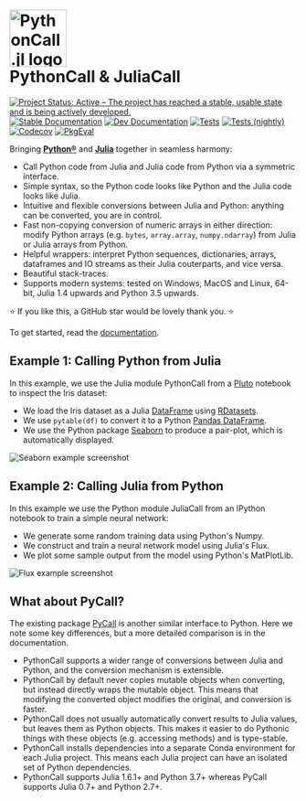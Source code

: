 <h1><img src="https://raw.githubusercontent.com/cjdoris/PythonCall.jl/main/docs/src/assets/logo.png" alt="PythonCall.jl logo" style="width: 100px;"><br>PythonCall &amp;&nbsp;JuliaCall</h1>

[![Project Status: Active – The project has reached a stable, usable state and is being actively developed.](https://www.repostatus.org/badges/latest/active.svg)](https://www.repostatus.org/#active)
[![Stable Documentation](https://img.shields.io/badge/docs-stable-blue.svg)](https://cjdoris.github.io/PythonCall.jl/stable)
[![Dev Documentation](https://img.shields.io/badge/docs-dev-blue.svg)](https://cjdoris.github.io/PythonCall.jl/dev)
[![Tests](https://github.com/cjdoris/PythonCall.jl/actions/workflows/tests.yml/badge.svg)](https://github.com/cjdoris/PythonCall.jl/actions/workflows/tests.yml)
[![Tests (nightly)](https://github.com/cjdoris/PythonCall.jl/actions/workflows/tests-nightly.yml/badge.svg)](https://github.com/cjdoris/PythonCall.jl/actions/workflows/tests-nightly.yml)
[![Codecov](https://codecov.io/gh/cjdoris/PythonCall.jl/branch/main/graph/badge.svg?token=A813UUIHGS)](https://codecov.io/gh/cjdoris/PythonCall.jl)
[![PkgEval](https://juliaci.github.io/NanosoldierReports/pkgeval_badges/P/PythonCall.svg)](https://juliaci.github.io/NanosoldierReports/pkgeval_badges/P/PythonCall.html)

Bringing [**Python®**](https://www.python.org/) and [**Julia**](https://julialang.org/) together in seamless harmony:
- Call Python code from Julia and Julia code from Python via a symmetric interface.
- Simple syntax, so the Python code looks like Python and the Julia code looks like Julia.
- Intuitive and flexible conversions between Julia and Python: anything can be converted, you are in control.
- Fast non-copying conversion of numeric arrays in either direction: modify Python arrays (e.g. `bytes`, `array.array`, `numpy.ndarray`) from Julia or Julia arrays from Python.
- Helpful wrappers: interpret Python sequences, dictionaries, arrays, dataframes and IO streams as their Julia couterparts, and vice versa.
- Beautiful stack-traces.
- Supports modern systems: tested on Windows, MacOS and Linux, 64-bit, Julia 1.4 upwards and Python 3.5 upwards.

⭐ If you like this, a GitHub star would be lovely thank you. ⭐

To get started, read the [documentation](https://cjdoris.github.io/PythonCall.jl/stable).

## Example 1: Calling Python from Julia

In this example, we use the Julia module PythonCall from a [Pluto](https://github.com/fonsp/Pluto.jl) notebook to inspect the Iris dataset:
- We load the Iris dataset as a Julia [DataFrame](https://dataframes.juliadata.org/stable/) using [RDatasets](https://github.com/JuliaStats/RDatasets.jl).
- We use `pytable(df)` to convert it to a Python [Pandas DataFrame](https://pandas.pydata.org/).
- We use the Python package [Seaborn](https://seaborn.pydata.org/) to produce a pair-plot, which is automatically displayed.

![Seaborn example screenshot](https://raw.githubusercontent.com/cjdoris/PythonCall.jl/main/examples/seaborn.png)

## Example 2: Calling Julia from Python

In this example we use the Python module JuliaCall from an IPython notebook to train a simple neural network:
- We generate some random training data using Python's Numpy.
- We construct and train a neural network model using Julia's Flux.
- We plot some sample output from the model using Python's MatPlotLib.

![Flux example screenshot](https://raw.githubusercontent.com/cjdoris/PythonCall.jl/main/examples/flux.png)

## What about PyCall?

The existing package [PyCall](https://github.com/JuliaPy/PyCall.jl) is another similar interface to Python. Here we note some key differences, but a more detailed comparison is in the documentation.
- PythonCall supports a wider range of conversions between Julia and Python, and the conversion mechanism is extensible.
- PythonCall by default never copies mutable objects when converting, but instead directly wraps the mutable object. This means that modifying the converted object modifies the original, and conversion is faster.
- PythonCall does not usually automatically convert results to Julia values, but leaves them as Python objects. This makes it easier to do Pythonic things with these objects (e.g. accessing methods) and is type-stable.
- PythonCall installs dependencies into a separate Conda environment for each Julia project. This means each Julia project can have an isolated set of Python dependencies.
- PythonCall supports Julia 1.6.1+ and Python 3.7+ whereas PyCall supports Julia 0.7+ and Python 2.7+.
